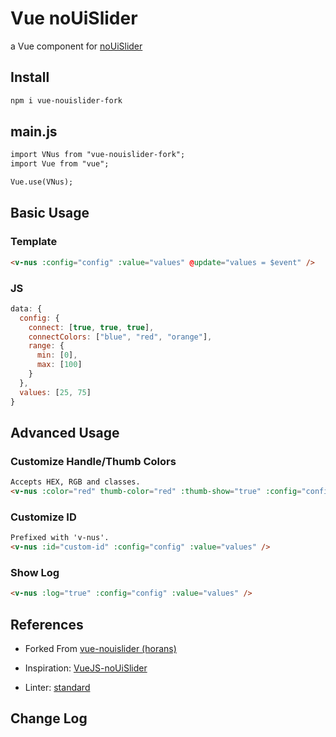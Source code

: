 # Vue noUiSlider

a Vue component for [noUiSlider](https://github.com/leongersen/noUiSlider)

## Install

```html
npm i vue-nouislider-fork
```

## main.js

```html
import VNus from "vue-nouislider-fork";
import Vue from "vue";

Vue.use(VNus);
```

## Basic Usage

### Template

```html
<v-nus :config="config" :value="values" @update="values = $event" />
```

### JS

```javascript
data: {
  config: {
    connect: [true, true, true],
    connectColors: ["blue", "red", "orange"],
    range: {
      min: [0],
      max: [100]
    }
  },
  values: [25, 75]
}
```

## Advanced Usage


### Customize Handle/Thumb Colors

```html
Accepts HEX, RGB and classes.
<v-nus :color="red" thumb-color="red" :thumb-show="true" :config="config" :value="values" />
```

### Customize ID

```html
Prefixed with 'v-nus'.
<v-nus :id="custom-id" :config="config" :value="values" />
```

### Show Log

```html
<v-nus :log="true" :config="config" :value="values" />
```

## References

* Forked From [vue-nouislider (horans)](https://github.com/horans/vue-nouislider)

* Inspiration: [VueJS-noUiSlider](https://github.com/BradKriss/VueJS-noUiSlider)
* Linter: [standard](https://github.com/standard/standard)

## Change Log

